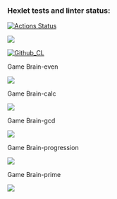 ### Hexlet tests and linter status:
[![Actions Status](https://github.com/Valerii-Denisov/python-project-lvl1/workflows/hexlet-check/badge.svg)](https://github.com/Valerii-Denisov/python-project-lvl1/actions)

<a href="https://codeclimate.com/github/Valerii-Denisov/python-project-lvl1/maintainability"><img src="https://api.codeclimate.com/v1/badges/e1f33766243e9b4aee9b/maintainability" /></a>

[![Github_CL](https://github.com/Valerii-Denisov/python-project-lvl1/actions/workflows/github_cl.yml/badge.svg)](https://github.com/Valerii-Denisov/python-project-lvl1/actions)

Game Brain-even

<a href="https://asciinema.org/a/9gWS7ENv0tTA8JCrrBzGcEPwt" target="_blank"><img src="https://asciinema.org/a/9gWS7ENv0tTA8JCrrBzGcEPwt.svg" /></a>

Game Brain-calc

<a href="https://asciinema.org/a/mTV8Zs3pDNmstMDpY5jOrrucL" target="_blank"><img src="https://asciinema.org/a/mTV8Zs3pDNmstMDpY5jOrrucL.svg" /></a>

Game Brain-gcd

<a href="https://asciinema.org/a/6fahBIH1xWGVIr7kOxIEqtRJd" target="_blank"><img src="https://asciinema.org/a/6fahBIH1xWGVIr7kOxIEqtRJd.svg" /></a>

Game Brain-progression

<a href="https://asciinema.org/a/Z9ZidX7i4e7wSej34CcvcRkn2" target="_blank"><img src="https://asciinema.org/a/Z9ZidX7i4e7wSej34CcvcRkn2.svg" /></a>

Game Brain-prime

<a href="https://asciinema.org/a/bTl6mo1nvEFz1vlrkSWObHEnG" target="_blank"><img src="https://asciinema.org/a/bTl6mo1nvEFz1vlrkSWObHEnG.svg" /></a>